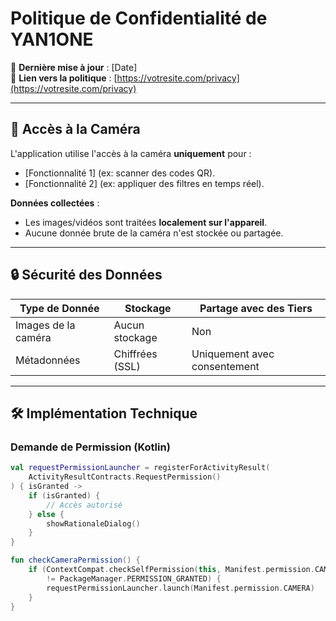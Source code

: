 # Politique de Confidentialité de YAN1ONE

📅 **Dernière mise à jour** : [Date]  
🔗 **Lien vers la politique** : [https://votresite.com/privacy](https://votresite.com/privacy)

---

## 📸 Accès à la Caméra
L'application utilise l'accès à la caméra **uniquement** pour :
- [Fonctionnalité 1] (ex: scanner des codes QR).
- [Fonctionnalité 2] (ex: appliquer des filtres en temps réel).

**Données collectées** :
- Les images/vidéos sont traitées **localement sur l'appareil**.
- Aucune donnée brute de la caméra n'est stockée ou partagée.

---

## 🔒 Sécurité des Données
| Type de Donnée       | Stockage          | Partage avec des Tiers |
|----------------------|-------------------|-------------------------|
| Images de la caméra  | Aucun stockage    | Non                     |
| Métadonnées          | Chiffrées (SSL)   | Uniquement avec consentement |

---

## 🛠️ Implémentation Technique
### Demande de Permission (Kotlin)
```kotlin
val requestPermissionLauncher = registerForActivityResult(
    ActivityResultContracts.RequestPermission()
) { isGranted ->
    if (isGranted) {
        // Accès autorisé
    } else {
        showRationaleDialog()
    }
}

fun checkCameraPermission() {
    if (ContextCompat.checkSelfPermission(this, Manifest.permission.CAMERA) 
        != PackageManager.PERMISSION_GRANTED) {
        requestPermissionLauncher.launch(Manifest.permission.CAMERA)
    }
}
